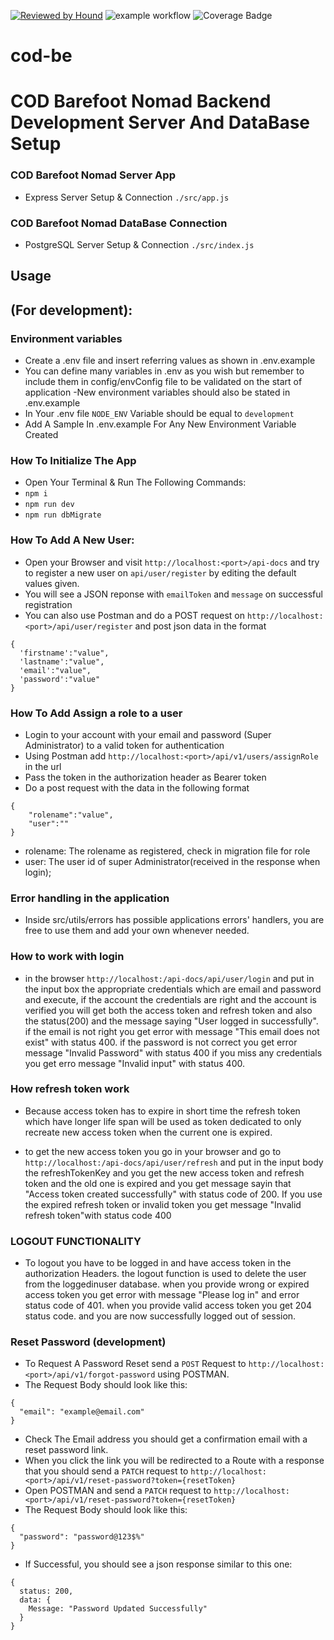 [![Reviewed by Hound](https://img.shields.io/badge/Reviewed_by-Hound-8E64B0.svg)](https://houndci.com)
![example workflow](https://github.com/atlp-rwanda/cod-be/actions/workflows/node.js.yml/badge.svg)
![Coverage Badge](https://img.shields.io/endpoint?url=https://gist.githubusercontent.com/sergenm/fc852272be18bb21d4a7418ab58e2edc/raw/cod-be__pull_53.json)

# cod-be
# COD Barefoot Nomad Backend Development Server And DataBase Setup

### COD Barefoot Nomad Server App 
- Express Server Setup & Connection ```./src/app.js```
### COD Barefoot Nomad DataBase Connection
- PostgreSQL Server Setup & Connection ```./src/index.js```

## Usage
## (For development):

### Environment variables
- Create a .env file and insert referring values as shown in .env.example
- You can define many variables in .env as you wish but remember to include them in   config/envConfig file to be validated on the start of application
-New environment variables should also be stated in .env.example
- In Your .env file ```NODE_ENV``` Variable should be equal to ```development```
- Add A Sample In .env.example For Any New Environment Variable Created

### How To Initialize The App

- Open Your Terminal & Run The Following Commands:
- ```npm i```
- ```npm run dev```
- ```npm run dbMigrate```
### How To Add A New User: 
- Open your Browser and visit ```http://localhost:<port>/api-docs``` and try to register a new user on `api/user/register` by editing the default values given.
- You will see a JSON reponse with `emailToken` and `message` on successful registration
- You can also use Postman and do a POST request on ```http://localhost:<port>/api/user/register``` and post json data in the format
```
{
  'firstname':"value",
  'lastname':"value",
  'email':"value",
  'password':"value"
}
 ```

 ### How To Add Assign a role to a user 
 - Login to your account with your email and password (Super Administrator) to a valid token for authentication 
 - Using Postman  add ```http://localhost:<port>/api/v1/users/assignRole``` in the url 
 - Pass the token in the authorization header as Bearer token  
 - Do a post request with the data in the following format 
```
{
    "rolename":"value",
    "user":""
}
```
  - rolename: The rolename as registered, check in migration file for role
  - user: The user id of super Administrator(received in the response when login);
### Error handling in the application
- Inside src/utils/errors has possible applications errors' handlers, you are free to
use them and add your own whenever needed.
### How to work with login
- in the browser ```http://localhost:/api-docs/api/user/login``` and put in the input box the appropriate credentials which are email and password and execute, if the account the credentials are right and the account is verified you will get both the access token and refresh token and also the status(200) and the message saying "User logged in successfully". if the email is not right you get error with message "This email does not exist" with status 400. if the password is not correct you get error message "Invalid Password" with status 400 if you miss any credentials you get erro message "Invalid input" with status 400.
### How refresh token work
- Because access token has to expire in short time the refresh token which have longer life span will be used as token dedicated to only recreate new access token when the current one is expired.

- to get the new access token you go in your browser and go to ```http://localhost:/api-docs/api/user/refresh``` and put in the input body the refreshTokenKey and you get the new access token and refresh token and the old one is expired and you get message sayin that "Access token created successfully" with status code of 200. If you use the expired refresh token or invalid token you get message "Invalid refresh token"with status code 400

### LOGOUT FUNCTIONALITY
- To logout you have to be logged in and have access token in the authorization Headers. the logout function is used to delete the user from the loggedinuser database. when you provide wrong or expired access token you get error with message "Please log in" and error status code of 401. when you provide valid access token you get 204 status code. and you are now successfully logged out of session.

### Reset Password (development)
- To Request A Password Reset send a `POST` Request to ```http://localhost:<port>/api/v1/forgot-password``` using POSTMAN.
- The Request Body should look like this: 
```
{
  "email": "example@email.com"
}
```
- Check The Email address you should get a confirmation email with a reset password link.
- When you click the link you will be redirected to a Route with a response that you should send a `PATCH` request to `http://localhost:<port>/api/v1/reset-password?token={resetToken}` 
- Open POSTMAN and send a `PATCH` request to `http://localhost:<port>/api/v1/reset-password?token={resetToken}` 
- The Request Body should look like this: 
```
{
  "password": "password@123$%"
}
```
- If Successful, you should see a json response similar to this one: 
```
{
  status: 200,
  data: {
    Message: "Password Updated Successfully"
  }
}
```